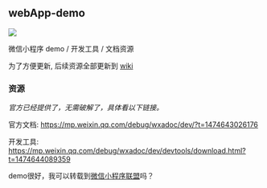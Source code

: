 ## webApp-demo

![](./demo.png)

微信小程序 demo / 开发工具 / 文档资源

为了方便更新, 后续资源全部更新到 [wiki](https://github.com/xwartz/wechatApp-demo/wiki)


### 资源

*官方已经提供了，无需破解了，具体看以下链接。*

官方文档: https://mp.weixin.qq.com/debug/wxadoc/dev/?t=1474643026176

开发工具: https://mp.weixin.qq.com/debug/wxadoc/dev/devtools/download.html?t=1474644089359

demo很好，我可以转载到[微信小程序联盟](http://www.wxapp-union.com/)吗？
